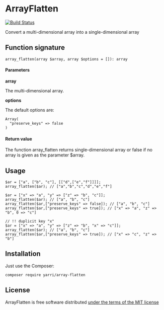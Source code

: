 ArrayFlatten
============

[![Build Status](https://app.travis-ci.com/yarri/ArrayFlatten.svg?token=Kc7UxgK5oqFG8sZAhCzg&branch=master)](https://app.travis-ci.com/yarri/ArrayFlatten)

Convert a multi-dimensional array into a single-dimensional array

Function signature
------------------

    array_flatten(array $array, array $options = []): array

#### Parameters

**array**

The multi-dimensional array.

**options**

The default options are:

    Array(
      "preserve_keys" => false
    )

#### Return value

The function array_flatten returns single-dimensional array or false if no array is given as the parameter $array.

Usage
-----
    $ar = ["a", ["b", "c"], [["d",["e","f"]]]];
    array_flatten($ar); // ["a","b","c","d","e","f"]

    $ar = ["x" => "a", "y" => ["z" => "b", "c"]];
    array_flatten($ar); // ["a", "b", "c"]
    array_flatten($ar,["preserve_keys" => false]); // ["a", "b", "c"]
    array_flatten($ar,["preserve_keys" => true]); // ["x" => "a", "z" => "b", 0 => "c"]

    // !! duplicit key "x"
    $ar = ["x" => "a", "y" => ["z" => "b", "x" => "c"]];
    array_flatten($ar); // ["a", "b", "c"]
    array_flatten($ar,["preserve_keys" => true]); // ["x" => "c", "z" => "b"]

Installation
------------

Just use the Composer:

    composer require yarri/array-flatten

License
-------

ArrayFlatten is free software distributed [under the terms of the MIT license](http://www.opensource.org/licenses/mit-license)

[//]: # ( vim: set ts=2 et: )
